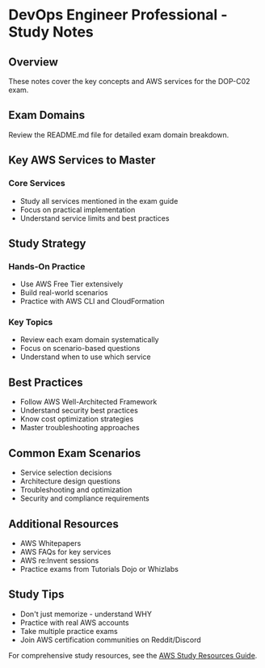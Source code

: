 # DevOps Engineer Professional - Study Notes

## Overview
These notes cover the key concepts and AWS services for the DOP-C02 exam.

## Exam Domains
Review the README.md file for detailed exam domain breakdown.

## Key AWS Services to Master

### Core Services
- Study all services mentioned in the exam guide
- Focus on practical implementation
- Understand service limits and best practices

## Study Strategy

### Hands-On Practice
- Use AWS Free Tier extensively
- Build real-world scenarios
- Practice with AWS CLI and CloudFormation

### Key Topics
- Review each exam domain systematically
- Focus on scenario-based questions
- Understand when to use which service

## Best Practices
- Follow AWS Well-Architected Framework
- Understand security best practices
- Know cost optimization strategies
- Master troubleshooting approaches

## Common Exam Scenarios
- Service selection decisions
- Architecture design questions  
- Troubleshooting and optimization
- Security and compliance requirements

## Additional Resources
- AWS Whitepapers
- AWS FAQs for key services
- AWS re:Invent sessions
- Practice exams from Tutorials Dojo or Whizlabs

## Study Tips
- Don't just memorize - understand WHY
- Practice with real AWS accounts
- Take multiple practice exams
- Join AWS certification communities on Reddit/Discord

For comprehensive study resources, see the [AWS Study Resources Guide](../../../../.templates/resources-aws.md).
